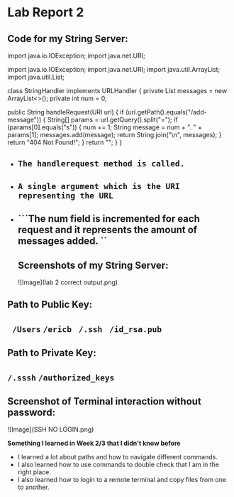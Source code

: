 # Lab Report 2 
## Code for my String Server: 

import java.io.IOException;
import java.net.URI;

import java.io.IOException;
import java.net.URI;
import java.util.ArrayList;
import java.util.List;

class StringHandler implements URLHandler {
  private List<String> messages = new ArrayList<>();
  private int num = 0;

  public String handleRequest(URI url) {
    if (url.getPath().equals("/add-message")) {
      String[] params = url.getQuery().split("=");
      if (params[0].equals("s")) {
        num += 1;
        String message = num + ". " + params[1];
        messages.add(message);
        return String.join("\n", messages);
      }
      return "404 Not Found!";
    }
    return "";
  }
}

* ## ``` The handlerequest method is called. ```
* ## ``` A single argument which is the URI representing the URL ```
* ## ```The num field is incremented for each request and it represents the amount of messages added. ``
  
  
  ## Screenshots of my String Server: 
  ![Image](lab 2 correct output.png)

  
 ## Path to Public Key:
## ``` /Users``` ```/ericb ``` ```/.ssh ``` ``` /id_rsa.pub ```

## Path to Private Key: 
  ## ``` /.sssh ``` ``` /authorized_keys ```
  ## Screenshot of Terminal interaction without password: 
 ![Image](SSH NO LOGIN.png)


  **Something I learned in Week 2/3 that I didn't know before**
  * I learned a lot about paths and how to navigate different commands.
  * I also learned how to use commands to double check that I am in the right place.
  * I also learned how to login to a remote terminal and copy files from one to another. 
  
